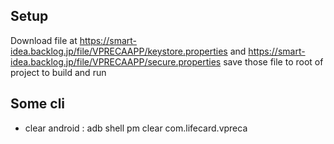 ## Setup

Download file at https://smart-idea.backlog.jp/file/VPRECAAPP/keystore.properties and https://smart-idea.backlog.jp/file/VPRECAAPP/secure.properties
save those file to root of project to build and run

## Some cli
- clear android : adb shell pm clear com.lifecard.vpreca 
